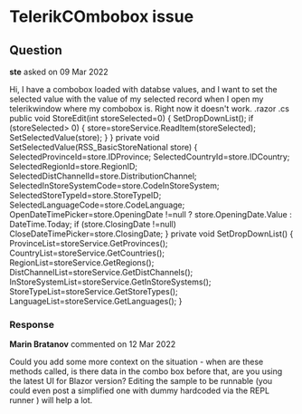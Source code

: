 # TelerikCOmbobox issue

## Question

**ste** asked on 09 Mar 2022

Hi, I have a combobox loaded with databse values, and I want to set the selected value with the value of my selected record when I open my telerikwindow where my combobox is. Right now it doesn't work. .razor <FormItem ColSpan="1"> <Template> <label for="store-country" class="k-label k-form-label">Pays</label> <TelerikComboBox Data="@CountryList" TextField="DescFr" ValueField="Id" @bind-Value="@SelectedCountryId" Width="90%"></TelerikComboBox> </Template> </FormItem> .cs public void StoreEdit(int storeSelected=0) { SetDropDownList(); if (storeSelected> 0) { store=storeService.ReadItem(storeSelected); SetSelectedValue(store); } } private void SetSelectedValue(RSS_BasicStoreNational store) { SelectedProvinceId=store.IDProvince; SelectedCountryId=store.IDCountry; SelectedRegionId=store.RegionID; SelectedDistChannelId=store.DistributionChannel; SelectedInStoreSystemCode=store.CodeInStoreSystem; SelectedStoreTypeId=store.StoreTypeID; SelectedLanguageCode=store.CodeLanguage; OpenDateTimePicker=store.OpeningDate !=null ? store.OpeningDate.Value : DateTime.Today; if (store.ClosingDate !=null) CloseDateTimePicker=store.ClosingDate; } private void SetDropDownList() { ProvinceList=storeService.GetProvinces(); CountryList=storeService.GetCountries(); RegionList=storeService.GetRegions(); DistChannelList=storeService.GetDistChannels(); InStoreSystemList=storeService.GetInStoreSystems(); StoreTypeList=storeService.GetStoreTypes(); LanguageList=storeService.GetLanguages(); }

### Response

**Marin Bratanov** commented on 12 Mar 2022

Could you add some more context on the situation - when are these methods called, is there data in the combo box before that, are you using the latest UI for Blazor version? Editing the sample to be runnable (you could even post a simplified one with dummy hardcoded via the REPL runner ) will help a lot.
